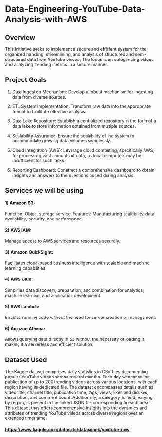 # Data-Engineering-YouTube-Data-Analysis-with-AWS

## Overview
This initiative seeks to implement a secure and efficient system for the organized handling, streamlining, and analysis of structured and semi-structured data from YouTube videos. The focus is on categorizing videos and analyzing trending metrics in a secure manner.

## Project Goals
 1) Data Ingestion Mechanism: Develop a robust mechanism for ingesting data from diverse sources.

 2) ETL System Implementation: Transform raw data into the appropriate format to facilitate effective analysis.

 3) Data Lake Repository: Establish a centralized repository in the form of a data lake to store information obtained from multiple sources.

 4) Scalability Assurance: Ensure the scalability of the system to accommodate growing data volumes seamlessly.

 5) Cloud Integration (AWS): Leverage cloud computing, specifically AWS, for processing vast amounts of data, as local computers may be insufficient for such tasks.

 6) Reporting Dashboard: Construct a comprehensive dashboard to obtain insights and answers to the questions posed during analysis.

## Services we will be using

#### 1) Amazon S3:
Function: Object storage service.
Features: Manufacturing scalability, data availability, security, and performance.

#### 2) AWS IAM:
Manage access to AWS services and resources securely.

#### 3) Amazon QuickSight:
Facilitates cloud-based business intelligence with scalable and machine learning capabilities.

#### 4) AWS Glue:
Simplifies data discovery, preparation, and combination for analytics, machine learning, and application development.

#### 5) AWS Lambda:
Enables running code without the need for server creation or management.

#### 6) Amazon Athena:
Allows querying data directly in S3 without the necessity of loading it, making it a serverless and efficient solution.


## Dataset Used
The Kaggle dataset comprises daily statistics in CSV files documenting popular YouTube videos across several months. Each day witnesses the publication of up to 200 trending videos across various locations, with each region having its dedicated file. The dataset encompasses details such as video title, channel title, publication time, tags, views, likes and dislikes, description, and comment count. Additionally, a category_id field, varying by region, is present in the linked JSON file corresponding to each area. This dataset thus offers comprehensive insights into the dynamics and attributes of trending YouTube videos across diverse regions over an extended timeframe.

#### https://www.kaggle.com/datasets/datasnaek/youtube-new





